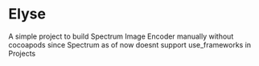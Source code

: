 # Elyse
A simple project to build Spectrum Image Encoder manually without cocoapods since Spectrum as of now doesnt support use_frameworks in Projects
